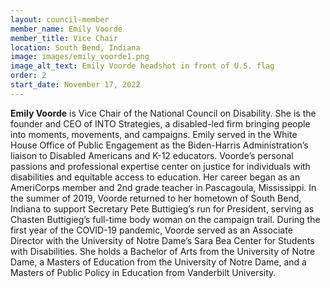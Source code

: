 ```yaml
---
layout: council-member
member_name: Emily Voorde
member_title: Vice Chair
location: South Bend, Indiana
image: images/emily_voorde1.png
image_alt_text: Emily Voorde headshot in front of U.S. flag
order: 2
start_date: November 17, 2022
---
```

**Emily Voorde** is Vice Chair of the National Council on Disability. She is the founder and CEO of INTO Strategies, a disabled-led firm bringing people into moments, movements, and campaigns. Emily served in the White House Office of Public Engagement as the Biden-Harris Administration’s liaison to Disabled Americans and K-12 educators. Voorde’s personal passions and professional expertise center on justice for individuals with disabilities and equitable access to education. Her career began as an AmeriCorps member and 2nd grade teacher in Pascagoula, Mississippi. In the summer of 2019, Voorde returned to her hometown of South Bend, Indiana to support Secretary Pete Buttigieg’s run for President, serving as Chasten Buttigieg’s full-time body woman on the campaign trail. During the first year of the COVID-19 pandemic, Voorde served as an Associate Director with the University of Notre Dame’s Sara Bea Center for Students with Disabilities. She holds a Bachelor of Arts from the University of Notre Dame, a Masters of Education from the University of Notre Dame, and a Masters of Public Policy in Education from Vanderbilt University.

